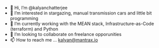 - 👋 Hi, I’m @kalyanchatterjee
- 👀 I’m interested in stargazing, manual transmission cars and little bit programming
- 🌱 I’m currently working with the MEAN stack, Infrastructure-as-Code (terraform) and Python
- 💞️ I’m looking to collaborate on freelance opporunities
- 📫 How to reach me ... kalyan@mantrax.io

<!---
kalyanchatterjee/kalyanchatterjee is a ✨ special ✨ repository because its `README.md` (this file) appears on your GitHub profile.
You can click the Preview link to take a look at your changes.
--->
